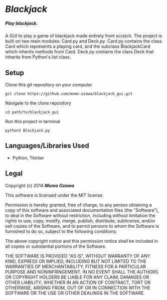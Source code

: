 # _Blackjack_

##### Play blackjack.

A GUI to play a game of blackjack made entirely from scratch. The project is built on two main modules: Card.py and Deck.py. Card.py contains the class Card which represents a playing card, and the subclass BlackjackCard which inherits methods from Card. Deck.py contains the class Deck that inherits from Python's list class.

## Setup
Clone this git repository on your computer 
```
git clone https://github.com/momo-ozawa/blackjack_gui.git
```

Navigate to the clone repository 
```
cd path/to/blackjack_gui
```

Run this project in terminal
```
python3 Blackjack.py
```

## Languages/Libraries Used
* Python, Tkinter

## Legal
Copyright (c) 2014 _**Momo Ozawa**_

This software is licensed under the MIT license.

Permission is hereby granted, free of charge, to any person obtaining a copy
of this software and associated documentation files (the "Software"), to deal
in the Software without restriction, including without limitation the rights
to use, copy, modify, merge, publish, distribute, sublicense, and/or sell
copies of the Software, and to permit persons to whom the Software is
furnished to do so, subject to the following conditions:

The above copyright notice and this permission notice shall be included in
all copies or substantial portions of the Software.

THE SOFTWARE IS PROVIDED "AS IS", WITHOUT WARRANTY OF ANY KIND, EXPRESS OR
IMPLIED, INCLUDING BUT NOT LIMITED TO THE WARRANTIES OF MERCHANTABILITY,
FITNESS FOR A PARTICULAR PURPOSE AND NONINFRINGEMENT. IN NO EVENT SHALL THE
AUTHORS OR COPYRIGHT HOLDERS BE LIABLE FOR ANY CLAIM, DAMAGES OR OTHER
LIABILITY, WHETHER IN AN ACTION OF CONTRACT, TORT OR OTHERWISE, ARISING FROM,
OUT OF OR IN CONNECTION WITH THE SOFTWARE OR THE USE OR OTHER DEALINGS IN
THE SOFTWARE.